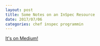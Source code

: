 ```yaml
---
layout: post
title: Some Notes on an InSpec Resource
date: 2017/07/06
categories: chef inspec programmin
---
```


<a href="https://medium.com/@skylerto/some-notes-on-an-inspec-resource-cdf4eac25486">It's on Medium!</a>
